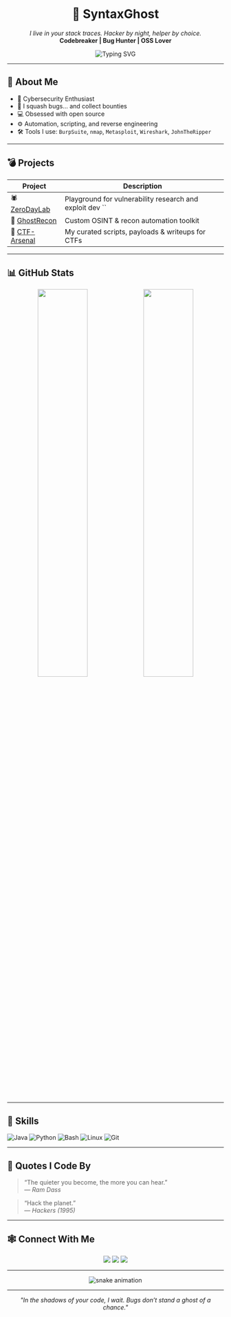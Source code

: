 <h1 align="center">👻 SyntaxGhost</h1>
<p align="center"> 
  <i>I live in your stack traces. Hacker by night, helper by choice.</i><br>
  <strong>Codebreaker | Bug Hunter | OSS Lover</strong>
</p>

<p align="center">
  <img src="https://readme-typing-svg.herokuapp.com?font=Fira+Code&pause=1000&color=00F7FF&width=435&lines=👨‍💻+Self-taught+Hacker;🔍+Bug+Bounty+Explorer;⚔️+CTF+Player;💻+Java+%7C+Python+%7C+Bash;🧠+Always+Learning" alt="Typing SVG" />
</p>

---

## 🧠 About Me
- 🔐 Cybersecurity Enthusiast  
- 🐛 I squash bugs... and collect bounties  
- 💻 Obsessed with open source  
- ⚙️ Automation, scripting, and reverse engineering   
- 🛠️ Tools I use: `BurpSuite`, `nmap`, `Metasploit`, `Wireshark`, `JohnTheRipper`

---

## 💣 Projects
| Project | Description |
|--------|-------------|
| 🕷️ [ZeroDayLab](#) | Playground for vulnerability research and exploit dev ``  |
| 🔎 [GhostRecon](#) | Custom OSINT & recon automation toolkit |
| 🧪 [CTF-Arsenal](#) | My curated scripts, payloads & writeups for CTFs |

---

## 📊 GitHub Stats

<p align="center">
  <img src="https://github-readme-stats.vercel.app/api?username=SyntaxGhost&show_icons=true&theme=tokyonight&hide=prs&count_private=true" width="48%">
  <img src="https://github-readme-stats.vercel.app/api/top-langs/?username=SyntaxGhost&layout=compact&theme=tokyonight" width="48%">
</p>

---

## 🧩 Skills

![Java](https://img.shields.io/badge/Java-ED8B00?style=for-the-badge&logo=java&logoColor=white)
![Python](https://img.shields.io/badge/Python-3572A5?style=for-the-badge&logo=python&logoColor=white)
![Bash](https://img.shields.io/badge/Bash-121011?style=for-the-badge&logo=gnubash&logoColor=white)
![Linux](https://img.shields.io/badge/Linux-FCC624?style=for-the-badge&logo=linux&logoColor=black)
![Git](https://img.shields.io/badge/Git-F05032?style=for-the-badge&logo=git&logoColor=white)

---

## 🧠 Quotes I Code By

> “The quieter you become, the more you can hear.”  
> — *Ram Dass*

> “Hack the planet.”  
> — *Hackers (1995)*

---

## 🕸️ Connect With Me

<p align="center">
  <a href="https://github.com/SyntaxGhost"><img src="https://img.shields.io/badge/GitHub-%23121011.svg?style=for-the-badge&logo=github&logoColor=white"/></a>
  <a href="#"><img src="https://img.shields.io/badge/Twitter-%231DA1F2.svg?style=for-the-badge&logo=twitter&logoColor=white"/></a>
  <a href="#"><img src="https://img.shields.io/badge/LinkedIn-%230077B5.svg?style=for-the-badge&logo=linkedin&logoColor=white"/></a>
</p>

---

<p align="center">
  <img src="https://raw.githubusercontent.com/SyntaxGhost/SyntaxGhost/output/github-contribution-grid-snake-dark.svg" alt="snake animation" />
</p>

---

<p align="center"><i>"In the shadows of your code, I wait. Bugs don’t stand a ghost of a chance."</i></p>
